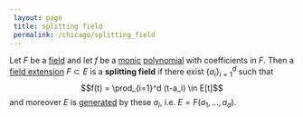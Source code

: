 ```yaml
---
 layout: page
 title: splitting field
 permalink: /chicago/splitting_field
---
```

Let $F$ be a [field](https://mathgloss.github.io/MathGloss/chicago/field) and let $f$ be a [monic](https://mathgloss.github.io/MathGloss/chicago/monic) [polynomial](https://mathgloss.github.io/MathGloss/chicago/polynomial_ring) with coefficients in $F$. Then a [field extension](https://mathgloss.github.io/MathGloss/chicago/field_extension) $F\subset E$ is a **splitting field** if there exist $\{a_i\}_{i=1}^d$ such that $$f(t) = \prod_{i=1}^d (t-a_i) \in E[t]$$ and moreover $E$ is [generated](https://mathgloss.github.io/MathGloss/chicago/generate_a_field) by these $a_i$, i.e. $E= F(a_1,\dots, a_d)$. 